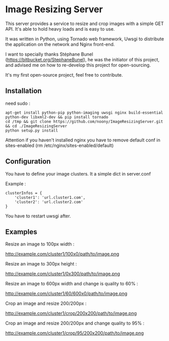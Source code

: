 Image Resizing Server
==================

This server provides a service to resize and crop images with a simple GET API. It's able to hold heavy loads and is easy to use.

It was written in Python, using Tornado web framework, Uwsgi to distribute the application on the network and Nginx front-end.

I want to specially thanks Stéphane Bunel (https://bitbucket.org/StephaneBunel), he was the initiator of this project, and advised me on how to re-develop this project for open-sourcing.

It's my first open-source project, feel free to contribute.

Installation
-----------

need sudo :

    apt-get install python-pip python-imaging uwsgi nginx build-essential python-dev libxml2-dev && pip install tornado
    cd /tmp && git clone https://github.com/noony/ImageResizingServer.git && cd ./ImageResizingServer
    python setup.py install
    
Attention if you haven't installed nginx you have to remove default conf in sites-enabled (rm /etc/nginx/sites-enabled/default)
    

Configuration
-----------

You have to define your image clusters. It a simple dict in server.conf

Example : 

    clusterInfos = {
        'cluster1': 'url.cluster1.com',
        'cluster2': 'url.cluster2.com'
    }

You have to restart uwsgi after.

Examples
-----------
Resize an image to 100px width :

http://example.com/cluster1/100x0/path/to/image.png

Resize an image to 300px height :

http://example.com/cluster1/0x300/path/to/image.png

Resize an image to 600px width and change is quality to 60% :

http://example.com/cluster1/60/600x0/path/to/image.png

Crop an image and resize 200/200px :

http://example.com/cluster1/crop/200x200/path/to/image.png

Crop an image and resize 200/200px and change quality to 95% :

http://example.com/cluster1/crop/95/200x200/path/to/image.png